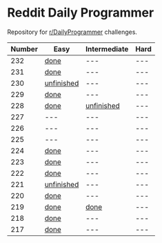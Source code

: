 # Reddit Daily Programmer
Repository for [r/DailyProgrammer](https://www.reddit.com/r/dailyprogrammer) challenges.

Number| Easy | Intermediate | Hard
--- | --- | --- | ---
232 | [done](https://tinyurl.com/dp-232-easy "Palindromes") | --- | ---
231 | [done](https://tinyurl.com/dp-231-easy "Cellular Automata: Rule 90") | --- | ---
230 | [unfinished](https://tinyurl.com/dp-230-easy "JSON treasure hunt") | --- | ---
229 | [done](https://tinyurl.com/dp-229-easy "The Dottie Number") | --- | ---
228 | [done](https://tinyurl.com/dp-228-easy "Letters in Alphabetical Order") | [unfinished](https://tinyurl.com/dp-228-int "Use a Web Service to Find Bitcoin Prices") | ---
227 | --- | --- | ---
226 | --- | --- | ---
225 | --- | --- | ---
224 | [done](https://tinyurl.com/dp-224-easy "Shuffling a List") | --- | ---
223 | [done](https://tinyurl.com/dp-223-easy "Garland words") | --- | ---
222 | [done](https://tinyurl.com/dp-222-easy "Balancing Words") | --- | ---
221 | [unfinished](https://tinyurl.com/dp-221-easy "Word snake") | --- | ---
220 | [done](https://tinyurl.com/rDP-220-Easy "Mangling sentences") | --- | ---
219 | [done](https://tinyurl.com/rDP-219-Easy "To-do list (Part 1)") | [done](https://tinyurl.com/dp-219-int "To-do list (Part 2)") | ---
218 | [done](https://tinyurl.com/dp-218-easy "Making numbers palindromic") | --- | ---
217 | [done](https://tinyurl.com/dp-217-easy "Lumberjack Pile Problem") | --- | ---
